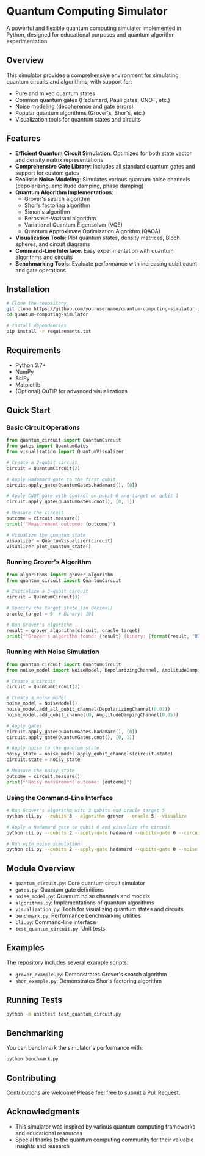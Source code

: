 # Quantum Computing Simulator

A powerful and flexible quantum computing simulator implemented in Python, designed for educational purposes and quantum algorithm experimentation.

## Overview

This simulator provides a comprehensive environment for simulating quantum circuits and algorithms, with support for:

- Pure and mixed quantum states
- Common quantum gates (Hadamard, Pauli gates, CNOT, etc.)
- Noise modeling (decoherence and gate errors)
- Popular quantum algorithms (Grover's, Shor's, etc.)
- Visualization tools for quantum states and circuits

## Features

- **Efficient Quantum Circuit Simulation**: Optimized for both state vector and density matrix representations
- **Comprehensive Gate Library**: Includes all standard quantum gates and support for custom gates
- **Realistic Noise Modeling**: Simulates various quantum noise channels (depolarizing, amplitude damping, phase damping)
- **Quantum Algorithm Implementations**:
  - Grover's search algorithm
  - Shor's factoring algorithm
  - Simon's algorithm
  - Bernstein-Vazirani algorithm
  - Variational Quantum Eigensolver (VQE)
  - Quantum Approximate Optimization Algorithm (QAOA)
- **Visualization Tools**: Plot quantum states, density matrices, Bloch spheres, and circuit diagrams
- **Command-Line Interface**: Easy experimentation with quantum algorithms and circuits
- **Benchmarking Tools**: Evaluate performance with increasing qubit count and gate operations

## Installation

```bash
# Clone the repository
git clone https://github.com/yourusername/quantum-computing-simulator.git
cd quantum-computing-simulator

# Install dependencies
pip install -r requirements.txt
```

## Requirements

- Python 3.7+
- NumPy
- SciPy
- Matplotlib
- (Optional) QuTiP for advanced visualizations

## Quick Start

### Basic Circuit Operations

```python
from quantum_circuit import QuantumCircuit
from gates import QuantumGates
from visualization import QuantumVisualizer

# Create a 2-qubit circuit
circuit = QuantumCircuit(2)

# Apply Hadamard gate to the first qubit
circuit.apply_gate(QuantumGates.hadamard(), [0])

# Apply CNOT gate with control on qubit 0 and target on qubit 1
circuit.apply_gate(QuantumGates.cnot(), [0, 1])

# Measure the circuit
outcome = circuit.measure()
print(f"Measurement outcome: {outcome}")

# Visualize the quantum state
visualizer = QuantumVisualizer(circuit)
visualizer.plot_quantum_state()
```

### Running Grover's Algorithm

```python
from algorithms import grover_algorithm
from quantum_circuit import QuantumCircuit

# Initialize a 3-qubit circuit
circuit = QuantumCircuit(3)

# Specify the target state (in decimal)
oracle_target = 5  # Binary: 101

# Run Grover's algorithm
result = grover_algorithm(circuit, oracle_target)
print(f"Grover's algorithm found: {result} (binary: {format(result, '03b')})")
```

### Running with Noise Simulation

```python
from quantum_circuit import QuantumCircuit
from noise_model import NoiseModel, DepolarizingChannel, AmplitudeDampingChannel

# Create a circuit
circuit = QuantumCircuit(2)

# Create a noise model
noise_model = NoiseModel()
noise_model.add_all_qubit_channel(DepolarizingChannel(0.01))
noise_model.add_qubit_channel(0, AmplitudeDampingChannel(0.05))

# Apply gates
circuit.apply_gate(QuantumGates.hadamard(), [0])
circuit.apply_gate(QuantumGates.cnot(), [0, 1])

# Apply noise to the quantum state
noisy_state = noise_model.apply_qubit_channels(circuit.state)
circuit.state = noisy_state

# Measure the noisy state
outcome = circuit.measure()
print(f"Noisy measurement outcome: {outcome}")
```

### Using the Command-Line Interface

```bash
# Run Grover's algorithm with 3 qubits and oracle target 5
python cli.py --qubits 3 --algorithm grover --oracle 5 --visualize

# Apply a Hadamard gate to qubit 0 and visualize the circuit
python cli.py --qubits 2 --apply-gate hadamard --qubits-gate 0 --circuit

# Run with noise simulation
python cli.py --qubits 2 --apply-gate hadamard --qubits-gate 0 --noise --depolarizing 0.02 --visualize
```

## Module Overview

- `quantum_circuit.py`: Core quantum circuit simulator
- `gates.py`: Quantum gate definitions
- `noise_model.py`: Quantum noise channels and models
- `algorithms.py`: Implementations of quantum algorithms
- `visualization.py`: Tools for visualizing quantum states and circuits
- `benchmark.py`: Performance benchmarking utilities
- `cli.py`: Command-line interface
- `test_quantum_circuit.py`: Unit tests

## Examples

The repository includes several example scripts:

- `grover_example.py`: Demonstrates Grover's search algorithm
- `shor_example.py`: Demonstrates Shor's factoring algorithm

## Running Tests

```bash
python -m unittest test_quantum_circuit.py
```

## Benchmarking

You can benchmark the simulator's performance with:

```bash
python benchmark.py
```

## Contributing

Contributions are welcome! Please feel free to submit a Pull Request.


## Acknowledgments

- This simulator was inspired by various quantum computing frameworks and educational resources
- Special thanks to the quantum computing community for their valuable insights and research
